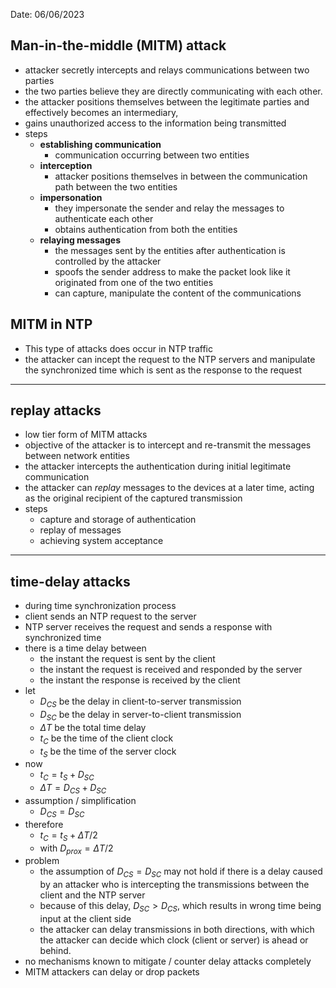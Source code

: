 Date: 06/06/2023

## Man-in-the-middle (MITM) attack
- attacker secretly intercepts and relays communications between two parties 
- the two parties believe they are directly communicating with each other. 
- the attacker positions themselves between the legitimate parties and effectively becomes an intermediary, 
- gains unauthorized access to the information being transmitted
- steps
	- **establishing communication**
		- communication occurring between two entities
	- **interception**
		- attacker positions themselves in between the communication path between the two entities
	- **impersonation**
		- they impersonate the sender and relay the messages to authenticate each other
		- obtains authentication from both the entities
	- **relaying messages**
		- the messages sent by the entities after authentication is controlled by the attacker
		- spoofs the sender address to make the packet look like it originated from one of the two entities
		- can capture, manipulate the content of the communications

## MITM in NTP
- This type of attacks does occur in NTP traffic
- the attacker can incept the request to the NTP servers and manipulate the synchronized time which is sent as the response to the request

---
## replay attacks
- low tier form of MITM attacks 
- objective of the attacker is to intercept and re-transmit the messages between network entities
- the attacker intercepts the authentication during initial legitimate communication 
- the attacker can *replay* messages to the devices at a later time, acting as the original recipient of the captured transmission
- steps
	- capture and storage of authentication
	- replay of messages
	- achieving system acceptance

---
## time-delay attacks
- during time synchronization process
- client sends an NTP request to the server
- NTP server receives the request and sends a response with synchronized time
- there is a time delay between 
	- the instant the request is sent by the client
	- the instant the request is received and responded by the server
	- the instant the response is received by the client
- let 
	- $D_{CS}$ be the delay in client-to-server transmission
	- $D_{SC}$ be the delay in server-to-client transmission
	- $\Delta T$ be the total time delay
	- $t_C$ be the time of the client clock
	- $t_S$ be the time of the server clock
- now
	- $t_C = t_S + D_{SC}$
	- $\Delta T = D_{CS} + D_{SC}$
- assumption / simplification
	- $D_{CS} = D_{SC}$
- therefore
	- $t_C = t_S + \Delta T/2$
	- with $D_{prox} = \Delta T/2$
- problem
	- the assumption of $D_{CS} = D_{SC}$ may not hold if there is a delay caused by an attacker who is intercepting the transmissions between the client and the NTP server
	- because of this delay, $D_{SC} > D_{CS}$, which results in wrong time being input at the client side
	- the attacker can delay transmissions in both directions, with which the attacker can decide which clock (client or server) is ahead or behind.
- no mechanisms known to mitigate / counter delay attacks completely
- MITM attackers can delay or drop packets






